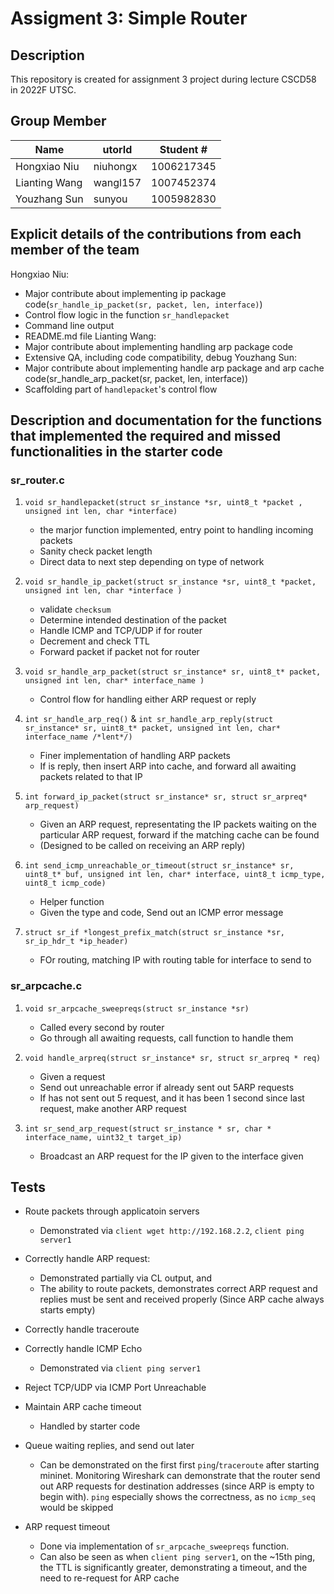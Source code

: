 # Assigment 3: Simple Router

## Description
This repository is created for assignment 3 project during lecture CSCD58 in 2022F UTSC.  

## Group Member
| Name | utorId | Student # |
| ---- | ------ | --------- |
| Hongxiao Niu | niuhongx | 1006217345 |
| Lianting Wang | wangl157 | 1007452374 |
| Youzhang Sun | sunyou | 1005982830 |

## Explicit details of the contributions from each member of the team
Hongxiao Niu: 
 - Major contribute about implementing ip package code(`sr_handle_ip_packet(sr, packet, len, interface)`)
 - Control flow logic in the function `sr_handlepacket` 
 - Command line output
 - README.md file
Lianting Wang: 
 - Major contribute about implementing handling arp package code 
 - Extensive QA, including code compatibility, debug
Youzhang Sun: 
 - Major contribute about implementing handle arp package and arp cache code(sr_handle_arp_packet(sr, packet, len, interface))
 - Scaffolding part of `handlepacket`'s control flow 

## Description and documentation for the functions that implemented the required and missed functionalities in the starter code

### sr_router.c
1. `void sr_handlepacket(struct sr_instance *sr, uint8_t *packet , unsigned int len, char *interface)`
    - the marjor function implemented, entry point to handling incoming packets
    - Sanity check packet length
    - Direct data to next step depending on type of network
2. `void sr_handle_ip_packet(struct sr_instance *sr, uint8_t *packet, unsigned int len, char *interface )`
    - validate `checksum`
    - Determine intended destination of the packet
    - Handle ICMP and TCP/UDP if for router
    - Decrement and check TTL
    - Forward packet if packet not for router

3. `void sr_handle_arp_packet(struct sr_instance* sr, uint8_t* packet, unsigned int len, char* interface_name )`
    - Control flow for handling either ARP request or reply

4. `int sr_handle_arp_req()` & `int sr_handle_arp_reply(struct sr_instance* sr, uint8_t* packet, unsigned int len, char* interface_name /*lent*/)`
    - Finer implementation of handling ARP packets
    - If is reply, then insert ARP into cache, and forward all awaiting packets related to that IP

5. `int forward_ip_packet(struct sr_instance* sr, struct sr_arpreq* arp_request)`
    - Given an ARP request, representating the IP packets waiting on the particular ARP request, forward if the matching cache can be found
    - (Designed to be called on receiving an ARP reply)

6. `int send_icmp_unreachable_or_timeout(struct sr_instance* sr, uint8_t* buf, unsigned int len, char* interface, uint8_t icmp_type, uint8_t icmp_code)`
    - Helper function
    - Given the type and code, Send out an ICMP error message

7. `struct sr_if *longest_prefix_match(struct sr_instance *sr, sr_ip_hdr_t *ip_header)`
    - FOr routing, matching IP with routing table for interface to send to

### sr_arpcache.c
1. `void sr_arpcache_sweepreqs(struct sr_instance *sr)`
    - Called every second by router
    - Go through all awaiting requests, call function to handle them

2. `void handle_arpreq(struct sr_instance* sr, struct sr_arpreq * req)`
    - Given a request
    - Send out unreachable error if already sent out 5ARP requests
    - If has not sent out 5 request, and it has been 1 second since last request, make another ARP request

3. `int sr_send_arp_request(struct sr_instance * sr, char * interface_name, uint32_t target_ip)`
    - Broadcast an ARP request for the IP given to the interface given

## Tests

- Route packets through applicatoin servers
    - Demonstrated via `client wget http://192.168.2.2`, `client ping server1`

- Correctly handle ARP request:
    - Demonstrated partially via CL output, and 
    - The ability to route packets, demonstrates correct ARP request and replies must be sent and received properly (Since ARP cache always starts empty)

- Correctly handle traceroute

- Correctly handle ICMP Echo
    - Demonstrated via `client ping server1`

- Reject TCP/UDP via ICMP Port Unreachable

- Maintain ARP cache timeout
    - Handled by starter code

- Queue waiting replies, and send out later
    - Can be demonstrated on the first first `ping`/`traceroute` after starting mininet. Monitoring Wireshark can demonstrate that the router send out ARP requests for destination addresses (since ARP is empty to begin with). `ping` especially shows the correctness, as no `icmp_seq` would be skipped

- ARP request timeout
    - Done via implementation of `sr_arpcache_sweepreqs` function.
    - Can also be seen as when `client ping server1`, on the ~15th ping, the TTL is significantly greater, demonstrating a timeout, and the need to re-request for ARP cache
